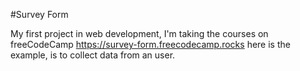 #Survey Form

My first project in web development, I'm taking the courses on freeCodeCamp
https://survey-form.freecodecamp.rocks here is the example, is to collect data from an user.
